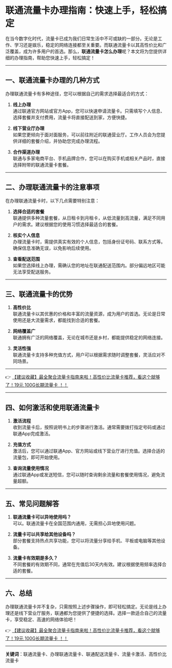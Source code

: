 # 联通流量卡办理指南：快速上手，轻松搞定

在当今数字化时代，流量卡已成为我们日常生活中不可或缺的一部分。无论是工作、学习还是娱乐，稳定的网络连接都至关重要。而联通流量卡以其高性价比和广泛覆盖，成为许多用户的首选。那么，**联通流量卡怎么办理**呢？本文将为您提供详细的办理指南，帮助您快速上手，轻松搞定！

---

## 一、联通流量卡办理的几种方式

办理联通流量卡有多种途径，您可以根据自己的需求选择最适合的方式：

1. **线上办理**  
   通过联通官方网站或官方App，您可以快速申请流量卡。只需填写个人信息、选择套餐并支付费用，流量卡将直接配送到家，方便快捷。

2. **线下营业厅办理**  
   如果您更倾向于面对面服务，可以前往附近的联通营业厅。工作人员会为您提供详细的套餐介绍，并协助您完成办理流程。

3. **合作渠道办理**  
   联通与多家电商平台、手机品牌合作，您可以在购买手机或相关产品时，直接选择附带的联通流量卡套餐。

---

## 二、办理联通流量卡的注意事项

在办理联通流量卡时，以下几点需要特别注意：

1. **选择合适的套餐**  
   联通提供多种流量套餐，从日租卡到月租卡，从低流量到高流量，满足不同用户的需求。建议根据您的使用习惯选择最适合的套餐。

2. **核实个人信息**  
   办理流量卡时，需提供真实有效的个人信息，包括身份证号码、联系方式等。确保信息准确无误，以免影响后续使用。

3. **查看配送范围**  
   如果您选择线上办理，需确认您的地址在联通配送范围内。部分偏远地区可能无法享受配送服务。

---

## 三、联通流量卡的优势

1. **高性价比**  
   联通流量卡以其优惠的价格和丰富的流量资源，成为用户的首选。无论是日常使用还是大流量需求，都能找到合适的套餐。

2. **网络覆盖广**  
   联通拥有广泛的网络覆盖，无论在城市还是乡村，都能提供稳定的网络连接。

3. **灵活性强**  
   联通流量卡支持多种充值方式，用户可以根据需求随时调整套餐，灵活应对不同场景。

---

👉 [【建议收藏】最全聚合流量卡指南来啦！高性价比流量卡推荐，看这个就够了！19元 100G长期流量卡 ！！](https://bit.ly/Liuliangka)

---

## 四、如何激活和使用联通流量卡

1. **激活流程**  
   收到流量卡后，按照说明书上的步骤进行激活。通常需要拨打指定号码或通过联通App完成激活。

2. **充值方式**  
   激活后，您可以通过联通App、官方网站或线下营业厅进行充值。选择合适的流量包，即可开始使用。

3. **查询流量使用情况**  
   通过联通App或发送短信，您可以随时查询剩余流量和套餐使用情况，避免流量超额。

---

## 五、常见问题解答

1. **联通流量卡可以异地使用吗？**  
   可以。联通流量卡在全国范围内通用，无需担心异地使用问题。

2. **流量卡可以共享给其他设备吗？**  
   部分套餐支持热点共享功能，您可以将流量分享给手机、平板或电脑等其他设备。

3. **流量卡有效期是多久？**  
   不同套餐的有效期不同，通常在充值后30天内有效。建议根据使用频率选择合适的套餐。

---

## 六、总结

办理联通流量卡并不复杂，只需按照上述步骤操作，即可轻松搞定。无论是线上办理还是线下营业厅服务，联通都为您提供了便捷的选择。选择一款适合自己的流量卡，享受稳定、高速的网络体验吧！

👉 [【建议收藏】最全聚合流量卡指南来啦！高性价比流量卡推荐，看这个就够了！19元 100G长期流量卡 ！！](https://bit.ly/Liuliangka)

---

**关键词**：联通流量卡、办理联通流量卡、联通配送流量卡、流量卡激活、高性价比流量卡